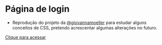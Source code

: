 # Página de login
* Reprodução do projeto da [@giovannamoeller](https://github.com/giovannamoeller) para estudar alguns conceitos de CSS, pretendo acrescentar algumas alterações no futuro.

[Clique para acessar](https://andrestanlley.github.io/pagina-login/)
